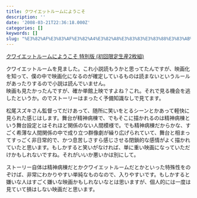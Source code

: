 ```yaml
---
title: クワイエットルームにようこそ
description: ''
date: '2008-03-21T22:36:18.000Z'
categories: []
keywords: []
slug: "%E3%82%AF%E3%83%AF%E3%82%A4%E3%82%A8%E3%83%83%E3%83%88%E3%83%AB%E3%83%BC%E3%83%A0%E3%81%AB%E3%82%88%E3%81%86%E3%81%93%E3%81%9D"
---
```

[クワイエットルームにようこそ 特別版 (初回限定生産2枚組)](http://www.amazon.co.jp/exec/obidos/ASIN/B0011JPENC/sixapart-vox1-22 "クワイエットルームにようこそ 特別版 (初回限定生産2枚組)")

クワイエットルームを見ました。これ小説読もうかと思ってたんですが、映画化を知って、僕の中で映画化になるのが確定しているものは読まないというルールがあったりするので小説は読んでいません。  
映画も見たかったんですが、確か単館上映ですよね？これ。それで見る機会を逃したというか。のでストーリーはまったく予備知識なしで見てます。

松尾スズキさん監督ってだけあって、随所に笑いをとるシーンとかあって軽快に見られた感じはします。舞台が精神病棟で、でもそこに描かれるのは精神病棟という舞台設定とはそれほど関係のない人間模様で。でも精神病棟だからかな、すごく希薄な人間関係の中で成り立つ群像劇が繰り広げられていて、舞台と相まってすっごく非日常的で、かつ息苦しさすら感じさせる閉鎖的な感情がよく描かれていたと思います。もしかすると笑いがなければ、単に重い映画になっていただけかもしれないですね。それがいいか悪いかは別にして。

ストーリー自体は精神病棟だとかクワイエットルームだとかといった特殊性をのぞけば、非常にわかりやすい単純なものなので、入りやすいです。もしかすると嫌いな人はすごく嫌いな映画かもしれないなとは思いますが、個人的には一度は見ていて損はしない映画だと思います。